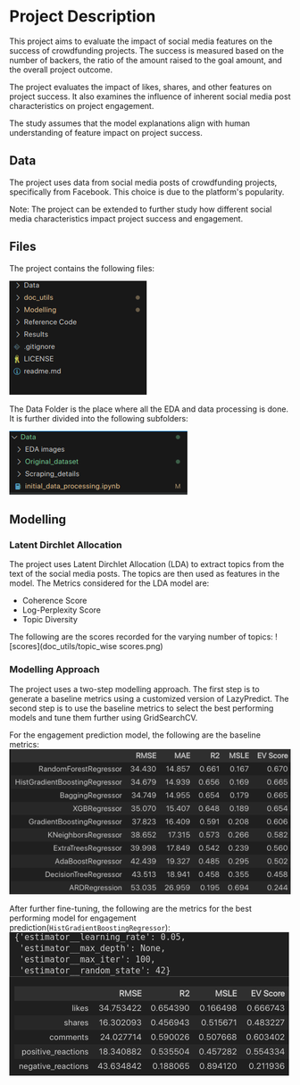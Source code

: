 # Project Description

This project aims to evaluate the impact of social media features on the success of crowdfunding projects. The success is measured based on the number of backers, the ratio of the amount raised to the goal amount, and the overall project outcome.

The project evaluates the impact of likes, shares, and other features on project success. It also examines the influence of inherent social media post characteristics on project engagement.

The study assumes that the model explanations align with human understanding of feature impact on project success.

## Data

The project uses data from social media posts of crowdfunding projects, specifically from Facebook. This choice is due to the platform's popularity.

Note: The project can be extended to further study how different social media characteristics impact project success and engagement.

## Files

The project contains the following files:

![file_struct](doc_utils/file_struct.png)

The Data Folder is the place where all the EDA and data processing is done. It is further divided into the following subfolders:

![data_folder_structure](doc_utils/data_folder_structure.png)

## Modelling

### Latent Dirchlet Allocation

The project uses Latent Dirchlet Allocation (LDA) to extract topics from the text of the social media posts. The topics are then used as features in the model. The Metrics considered for the LDA model are:

* Coherence Score
* Log-Perplexity Score
* Topic Diversity

The following are the scores recorded for the varying number of topics:
![scores](doc_utils/topic_wise scores.png)

### Modelling Approach

The project uses a two-step modelling approach. The first step is to generate a baseline metrics using a customized version of LazyPredict. The second step is to use the baseline metrics to select the best performing models and tune them further using GridSearchCV.

For the engagement prediction model, the following are the baseline metrics:
![engagement_baseline](doc_utils/engagement_baseline.png)

After further fine-tuning, the following are the metrics for the best performing model for engagement prediction(`HistGradientBoostingRegressor`):
![engagement_final_model](doc_utils/engagement_final_model.png)
